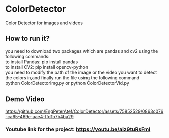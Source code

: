 # ColorDetector
Color Detector for images and videos
## How to run it?
you need to download two packages which are pandas and cv2 using the following commands: <br>
to install Pandas: pip install pandas <br>
to install CV2: pip install opencv-python <br>
you need to modify the path of the image or the video you want to detect the colors in,and finally run the file using the following command <br>
python ColorDetectorImg.py or python ColorDetectorVid.py

## Demo Video

https://github.com/EngPeterAtef/ColorDetector/assets/75852529/0863c076-ca65-469e-aae4-ffd1b7b4ba29

### Youtube link for the project: https://youtu.be/aiz9tuRsFmI 
